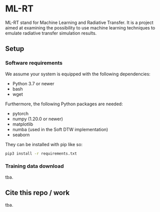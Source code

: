 # ML-RT
ML-RT stand for Machine Learning and Radiative Transfer. It is a project aimed at examining the possibility to use 
machine learning techniques to emulate radiative transfer simulation results.



## Setup

### Software requirements

We assume your system is equipped with the following dependencies:

* Python 3.7 or newer
* bash
* wget

Furthermore, the following Python packages are needed:

* pytorch
* numpy (1.20.0 or newer)
* matplotlib
* numba (used in the Soft DTW implementation)
* seaborn

They can be installed with pip like so:
```bash
pip3 install -r requirements.txt
```

### Training data download

tba.

## Cite this repo / work
tba.
